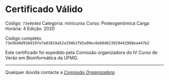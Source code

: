 # Certificado Válido

Código: `73e9b48d`
Categoria: minicurso
Curso: Proteogenômica
Carga Horária: 4
Edição: 2020


Código completo: `73e9b48d910d197e7e03819a52a294b2fb5a99ec0e60d623929442908ea447b2`


Este certificado foi expedido pela Comissão organizadora do IV Curso de Verão em Bioinformática da UFMG.

----

Qualquer dúvida contacte a [_Comissão Organizadora_](<mailto:cursobioinfoufmg@gmail.com$subject=[Certificados]>)

